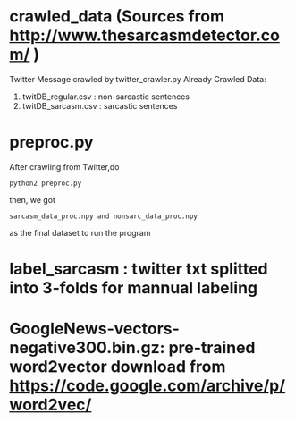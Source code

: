 # crawled_data (Sources from  http://www.thesarcasmdetector.com/ )
  Twitter Message crawled by twitter_crawler.py
  Already Crawled Data:
  1. twitDB_regular.csv : non-sarcastic sentences
  2. twitDB_sarcasm.csv : sarcastic sentences

# preproc.py
  After crawling from Twitter,do
  ```
  python2 preproc.py
  ```
  then, we got
  ```
  sarcasm_data_proc.npy and nonsarc_data_proc.npy
  ```
  as the final dataset to run the program

# label_sarcasm : twitter txt splitted into 3-folds for mannual labeling  

# GoogleNews-vectors-negative300.bin.gz: pre-trained word2vector download from https://code.google.com/archive/p/word2vec/

